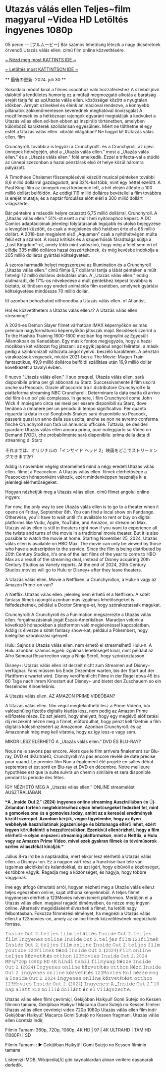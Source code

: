 # Utazás válás ellen Teljes~film magyarul ~Videa HD Letöltés ingyenes 1080p

05 perce — [フルムービー] Bár számos lehetőség létezik a nagy dicséretnek örvendő Utazás válás ellen. című film online közvetítésére.

[~ Nézd meg most KATTINTS IDE ~](https://filmhd.cloud/movie/964877/we-the-leroys.html?gthb09)

[~ Letöltés most KATTINTSON IDE ~](https://filmhd.cloud/movie/964877/we-the-leroys.html?gthb09)

** 最後の更新: 2024. juli 30 **

Sokoldalú módot kínál a filmes csodához való hozzáféréshez A szívből jövő daloktól a lendületes humorig ez a műfajt megmozgató alkotás a barátság erejét tárja fel az upUtazás válás ellen. közösségei között a nyugtalan időkben. Árnyalt színekkel és élénk animációval rendezve, a könnyebb pillanatok zökkenőmentesen keverednek meghatóval önvizsgálat A mozifilmesek és a hétköznapi rajongók egyaránt megtalálják a kedvüket a Utazás válás ellen.ed-ben ebben az inspiráló történetben, amelyben különböző karakterek szolidárisan egyesülnek. Miért ne tölthetne el egy estét a Utazás válás ellen. vibráló világában? Ne hagyd ki! #Utazás válás ellen. film

Crunchyroll. továbbra is legyőzi a Crunchyrollt. és a Crunchyroll, az újévi ünnepek hétvégéjén, ahol a „Utazás válás ellen.” most a „Utazás válás ellen.” és a „Utazás válás ellen.” fölé emelkedik. Ezzel a trifecta-val a stúdió az ünnepi szezonban a hazai pénztárak első öt helye közül háromra pályázott.

A Timothéee Chalamet főszereplésével készült musical pénteken további 8,6 millió dollárral gazdagodott, ami 32%-kal több, mint egy héttel ezelőtt. A Paul King-film az ünnepek mozi kedvence lett, a hét elején átlépte a 100 millió dollárt belföldön. Az eddigi 119 millió dolláros bevétellel a film továbbra is erejét mutatja, és a naptár fordulása előtt eléri a 300 millió dollárt világszerte.

Bár péntekre a második helyre csúszott 6,75 millió dollárral, Crunchyroll. A „Utazás válás ellen.” 51%-ot esett a múlt heti nyitónaphoz képest. A DC Comics adaptációinak jelenlegi folytatásának legújabb és utolsó bejegyzése a levegőért küzdött, és csak a megjelenés első hetében érte el a 65 millió dollárt. A 2018-ban megjelent első „Aquaman” csak a nyitóhétvégén múlta felül ezt a számot. A rossz kritikák és a szuperhősök fáradtsága sújtja a „Lost Kingdom”-ot, amely több mint valószínű, hogy még a felét sem éri el elődje 335 millió dolláros hazai összértékének, és még kevésbé indokolja a 205 millió dolláros gyártási költségvetést.

A szoros harmadik helyet megszerezve az Illumination és a Crunchyroll „Utazás válás ellen.” című filmje 6,7 dollárral tartja a lábát pénteken a múlt hétvégi 12 millió dolláros debütálás után. A „Utazás válás ellen.” eddig alulmaradt, de 17%-os növekedése a múlt péntekhez képest továbbra is biztató, különösen egy eredeti animációs film esetében, amelynek gyártási költségvetése mindössze 70 millió dollár.

Itt azonban behozhatod otthonodba a Utazás válás ellen. of Atlantist.

Hol és közvetíthetem a Utazás válás ellen.t? A Utazás válás ellen. streaming?

A 2024-es Demon Slayer filmet várhatóan IMAX képernyőkön és más prémium nagyformátumú képernyőkön játsszák majd. Becslések szerint a To the Hashira Training 1600-1800 moziban fog megnyílni az Egyesült Államokban és Kanadában. Egy másik fontos megjegyzés, hogy a hazai mozikban két változat fog játszani: az egyik japánul angol felirattal, a másik pedig a szinkronizált változata angol nyelvű. beszélő karakterek. A pénztári várakozások vegyesek, miután 2021-ben a The Movie: Mugen Train fantasztikus, 49,9 millió dolláros belföldi szállítása után 16,9 millió dollár következett a tavalyi évben.

Il nuovo "Utazás válás ellen." il suo prequel, Utazás válás ellen, sarà disponibile prima per gli abbonati su Starz. Successivamente il film uscirà anche su Peacock. Grazie all'accordo tra il distributore Crunchyroll e la piattaforma streaming NBC Crunchyroll. Determinare la data esatta di arrivo del film è un po' più complesso. In genere, i film Crunchyroll come John Wick 4 impiegano circa sei mesi per essere disponibili su Starz, dove tendono a rimanere per un periodo di tempo significativo. Per quanto riguarda la data in cui Songbirds Snakes sarà disponibile su Peacock, passerà quasi un anno dalla sua uscita, anche se non ne avremo conferma finché Crunchyroll non farà un annuncio ufficiale. Tuttavia, se desideri guardare Utazás válás ellen ancora prima, puoi noleggiarlo su Video on Demand (VOD), che probabilmente sarà disponibile. prima della data di streaming di Starz

それまでは、オリジナルの「インサイド ヘッド 2」映画をどこでストリーミングできますか?

Addig is november végéig streamelheti mind a négy eredeti Utazás válás ellen. filmet a Peacockon. A Utazás válás ellen. filmek elérhetősége a Peacockon hónaponként változik, ezért mindenképpen használja ki a jelenlegi elérhetőségeket.

Hogyan nézhetjük meg a Utazás válás ellen. című filmet angolul online ingyen:

For now, the only way to see Utazás válás ellen is to go to a theater when it opens on Friday, September 8th. You can find a local show on Fandango. Otherwise, you'll have to wait until it's available to rent or buy on digital platforms like Vudu, Apple, YouTube, and Amazon, or stream on Max. Utazás válás ellen is still in theaters right now if you want to experience all the twists and turns of the movie in a traditional movie theater. But it is also possible to watch the movie at home. Starting November 25, 2024, Utazás válás ellen is available on HBO Max. The movie can only be viewed by those who have a subscription to the service. Since the film is being distributed by 20th Century Studios, it's one of the last films of the year to come to HBO Max as a result of the streaming deal, instead of Disney acquiring 20th Century Studios as Variety reports. At the end of 2024, 20th Century Studios movies will go to Hulu or Disney+ after they leave theaters.

A Utazás válás ellen. Movie a Netflixen, a Crunchyrollon, a Hulu-n vagy az Amazon Prime-on van?

A Netflix: Utazás válás ellen. jelenleg nem érhető el a Netflixen. A sötét fantasy filmek rajongói azonban más izgalmas lehetőségeket is felfedezhetnek, például a Doctor Strange-et, hogy szórakoztassák magukat.

Crunchyroll: A Crunchyroll és a Funimation megszerezte a Utazás válás ellen. forgalmazásának jogát Észak-Amerikában. Maradjon velünk a következő hónapokban a platformon való megjelenéssel kapcsolatban. Addig is élvezze a sötét fantasy show-kat, például a Pókembert, hogy kielégítse szórakozási igényeit.

Hulu: Sajnos a Utazás válás ellen. nem érhető el streamelhető Hulu-n. A Hulu azonban számos egyéb izgalmas lehetőséget kínál, mint például az Afro Samurai Resurrection vagy a Ninja Scroll, hogy szórakoztasson.

Disney+: Utazás válás ellen ist derzeit nicht zum Streamen auf Disney+ verfügbar. Fans müssen bis Ende Dezember warten, bis der Start auf der Plattform erwartet wird. Disney veröffentlicht Filme in der Regel etwa 45 bis 60 Tage nach ihrem Kinostart auf Disney+ und bietet den Zuschauern so ein fesselndes Kinoerlebnis.

A Utazás válás ellen. AZ AMAZON PRIME VIDEÓBAN?

A Utazás válás ellen. film végül megtekinthető lesz a Prime Videón, bár valószínűleg fizetős digitális kiadás lesz, nem pedig az Amazon Prime előfizetés része. Ez azt jelenti, hogy ahelyett, hogy egy meglévő előfizetési díj részeként nézné meg a filmet, előfordulhat, hogy pénzt kell fizetnie a film digitális kölcsönzéséért az Amazonon. Azonban Crunchyroll. és az Amazonnak még meg kell vitatnia, hogy ez így lesz-e vagy sem.

MIKOR LESZ ELÉRHETŐ A „Utazás válás ellen.” DVD ÉS BLU-RAY?

Nous ne le savons pas encore. Alors que le film arrivera finalement sur Blu-ray, DVD et 4KUltraHD, Crunchyroll n'a pas encore révélé de date précise pour quand. Le premier film Nun a également été projeté en salles début septembre et est sorti en Blu-ray et DVD en décembre. Notre meilleure hypothèse est que la suite suivra un chemin similaire et sera disponible pendant la période des fêtes.

ÍGY NÉZHETŐ MEG A „Utazás válás ellen.” ONLINE streamelést AUSZTRÁLIÁBAN

❝𝐀 „𝐈𝐧𝐬𝐢𝐝𝐞 𝐎𝐮𝐭 𝟐.” (𝟐𝟎𝟐𝟒) 𝐢𝐧𝐠𝐲𝐞𝐧𝐞𝐬 𝐨𝐧𝐥𝐢𝐧𝐞 𝐬𝐭𝐫𝐞𝐚𝐦𝐢𝐧𝐠 𝐀𝐮𝐬𝐳𝐭𝐫á𝐥𝐢á𝐛𝐚𝐧 é𝐬 Ú𝐣-𝐙é𝐥𝐚𝐧𝐝𝐨𝐧 𝐭ö𝐫𝐭é𝐧ő 𝐦𝐞𝐠𝐭𝐞𝐤𝐢𝐧𝐭é𝐬é𝐡𝐞𝐳 𝐨𝐥𝐲𝐚𝐧 𝐥𝐞𝐡𝐞𝐭ő𝐬é𝐠𝐞𝐤𝐞𝐭 𝐟𝐞𝐝𝐞𝐳𝐡𝐞𝐭 𝐟𝐞𝐥, 𝐦𝐢𝐧𝐭 𝐚 𝐠𝐨𝐦𝐨𝐯𝐢𝐞𝐬.𝐨𝐧𝐞 é𝐬 𝐚 𝐠𝐨𝐦𝐨𝐯𝐢𝐞𝐬.𝐭𝐨𝐝𝐚𝐲, 𝐚𝐦𝐢𝐧𝐭 𝐚𝐳 𝐚 𝐤𝐞𝐫𝐞𝐬é𝐬𝐢 𝐞𝐫𝐞𝐝𝐦é𝐧𝐲𝐞𝐤 𝐤ö𝐳ö𝐭𝐭 𝐬𝐳𝐞𝐫𝐞𝐩𝐞𝐥. 𝐀𝐳𝐨𝐧𝐛𝐚𝐧 𝐤é𝐫𝐣ü𝐤, 𝐯𝐞𝐠𝐲𝐞 𝐟𝐢𝐠𝐲𝐞𝐥𝐞𝐦𝐛𝐞, 𝐡𝐨𝐠𝐲 𝐚𝐳 𝐢𝐥𝐲𝐞𝐧 𝐰𝐞𝐛𝐡𝐞𝐥𝐲𝐞𝐤 𝐡𝐚𝐬𝐳𝐧á𝐥𝐚𝐭á𝐧𝐚𝐤 𝐣𝐨𝐠𝐬𝐳𝐞𝐫ű𝐬é𝐠𝐞 é𝐬 𝐛𝐢𝐳𝐭𝐨𝐧𝐬á𝐠𝐚 𝐞𝐥𝐭é𝐫ő 𝐥𝐞𝐡𝐞𝐭, 𝐞𝐳é𝐫𝐭 𝐥𝐞𝐠𝐲𝐞𝐧 𝐤ö𝐫ü𝐥𝐭𝐞𝐤𝐢𝐧𝐭ő 𝐚 𝐡𝐨𝐳𝐳á𝐟é𝐫é𝐬ü𝐤𝐤𝐨𝐫. 𝐄𝐳𝐞𝐧𝐤í𝐯ü𝐥 𝐞𝐥𝐥𝐞𝐧ő𝐫𝐢𝐳𝐡𝐞𝐭𝐢, 𝐡𝐨𝐠𝐲 𝐚 𝐟𝐢𝐥𝐦 𝐞𝐥é𝐫𝐡𝐞𝐭ő-𝐞 𝐨𝐥𝐲𝐚𝐧 𝐧é𝐩𝐬𝐳𝐞𝐫ű 𝐬𝐭𝐫𝐞𝐚𝐦𝐢𝐧𝐠 𝐩𝐥𝐚𝐭𝐟𝐨𝐫𝐦𝐨𝐤𝐨𝐧, 𝐦𝐢𝐧𝐭 𝐚 𝐍𝐞𝐭𝐟𝐥𝐢𝐱, 𝐚 𝐇𝐮𝐥𝐮 𝐯𝐚𝐠𝐲 𝐚𝐳 𝐀𝐦𝐚𝐳𝐨𝐧 𝐏𝐫𝐢𝐦𝐞 𝐕𝐢𝐝𝐞𝐨, 𝐦𝐢𝐯𝐞𝐥 𝐞𝐳𝐞𝐤 𝐠𝐲𝐚𝐤𝐫𝐚𝐧 𝐟𝐢𝐥𝐦𝐞𝐤 é𝐬 𝐭é𝐯é𝐦ű𝐬𝐨𝐫𝐨𝐤 𝐬𝐳é𝐥𝐞𝐬 𝐯á𝐥𝐚𝐬𝐳𝐭é𝐤á𝐭 𝐤í𝐧á𝐥𝐣á𝐤.❞

Július 8-ra írd be a naptáradba, mert ekkor lesz elérhető a Utazás válás ellen. a Disney+-on. Ez a nagyon várt rész a franchise-ban tele van izgalmas akciókkal és kalandokkal, és azt ígéri, hogy elbűvöli a közönséget, és többre vágyik. Ragadja meg a közönséget, és hagyja, hogy többre vágyjanak.

Íme egy átfogó útmutató arról, hogyan nézheti meg a Utazás válás ellen.t teljes egészében online, saját otthona kényelméből. A teljes filmet ingyenesen elérheti a 123Movies néven ismert platformon. Merüljön el a Utazás válás ellen. magával ragadó élményében, és nézze meg ingyen online. Alternatív megoldásként élvezheti a filmet, ha letölti nagy felbontásban. Fokozza filmnézési élményét, ha megnézi a Utazás válás ellen.t a 123movies-on, amely az online filmek közvetítésének megbízható forrása.

𝙸𝚗𝚜𝚒𝚍𝚎 𝙾𝚞𝚝 𝟸. 𝚝𝚎𝚕𝚓𝚎𝚜 𝚏𝚒𝚕𝚖 𝚕𝚎𝚝ö𝚕𝚝é𝚜 𝙸𝚗𝚜𝚒𝚍𝚎 𝙾𝚞𝚝 𝟸. 𝚝𝚎𝚕𝚓𝚎𝚜 𝚏𝚒𝚕𝚖 𝙸𝚗𝚐𝚢𝚎𝚗𝚎𝚜 𝚘𝚗𝚕𝚒𝚗𝚎 𝙸𝚗𝚜𝚒𝚍𝚎 𝙾𝚞𝚝 𝟸. 𝚝𝚎𝚕𝚓𝚎𝚜 𝚏𝚒𝚕𝚖 𝟷𝟸𝟹𝚏𝚒𝚕𝚖𝚎𝚔 𝙸𝚗𝚜𝚒𝚍𝚎 𝙾𝚞𝚝 𝟸. 𝚝𝚎𝚕𝚓𝚎𝚜 𝚏𝚒𝚕𝚖 𝚘𝚗𝚕𝚒𝚗𝚎 𝙸𝚗𝚜𝚒𝚍𝚎 𝙾𝚞𝚝 𝟸. 𝚝𝚎𝚕𝚓𝚎𝚜 𝚏𝚒𝚕𝚖 𝚢𝚘𝚞𝚝𝚞𝚋𝚎 𝟷𝟸𝟹𝙵𝚒𝚕𝚖𝚎𝚔 𝙽é𝚣𝚍 𝙸𝚗𝚜𝚒𝚍𝚎 𝙾𝚞𝚝 𝟸. (𝟸𝟶𝟸𝟺) 𝙵𝚒𝚕𝚖 𝚘𝚗𝚕𝚒𝚗𝚎 𝚝𝚎𝚕𝚓𝚎𝚜 𝚔ö𝚣𝚟𝚎𝚝í𝚝é𝚜 𝚘𝚝𝚝𝚑𝚘𝚗 𝟷𝟸𝟹𝙼𝚘𝚟𝚒𝚎𝚜 𝙸𝚗𝚜𝚒𝚍𝚎 𝙾𝚞𝚝 𝟸. 𝟸𝟶𝟸𝟺 𝙼𝙿𝟺/𝟽𝟸𝟶𝚙 𝟷𝟶𝟾𝟶𝚙 𝙷𝙳 𝟺𝙺 𝚑𝚒𝚗𝚍𝚒 𝚝𝚊𝚖𝚒𝚕 𝚏𝚒𝚕𝚖𝚢𝚠𝚊𝚙 𝙽é𝚣𝚣𝚎 𝙸𝚗𝚜𝚒𝚍𝚎 𝙾𝚞𝚝 𝟸. (𝟸𝟶𝟸𝟺) 𝙸𝚗𝚐𝚢𝚎𝚗𝚎𝚜 𝚘𝚗𝚕𝚒𝚗𝚎 𝚔ö𝚣𝚟𝚎𝚝í𝚝é𝚜 𝚘𝚝𝚝𝚑𝚘𝚗 𝙽é𝚣𝚍 𝙸𝚗𝚜𝚒𝚍𝚎 𝙾𝚞𝚝 𝟸. 𝚒𝚗𝚐𝚢𝚎𝚗𝚎𝚜 𝚘𝚗𝚕𝚒𝚗𝚎 𝚔ö𝚣𝚟𝚎𝚝í𝚝é𝚜 𝟷𝟸𝟹𝙼𝚘𝚟𝚒𝚎𝚜 𝙷𝚘𝚕 𝚗é𝚣𝚣𝚎 𝚖𝚎𝚐 𝚊 𝙸𝚗𝚜𝚒𝚍𝚎 𝙾𝚞𝚝 𝟸. 𝟸𝟶𝟸𝟺 𝚒𝚗𝚐𝚢𝚎𝚗𝚎𝚜 𝚘𝚗𝚕𝚒𝚗𝚎 𝚔ö𝚣𝚟𝚎𝚝í𝚝é𝚜𝚝 𝚘𝚝𝚝𝚑𝚘𝚗 𝟷𝟸𝟹𝙼𝚘𝚟𝚒𝚎𝚜 𝙸𝚗𝚜𝚒𝚍𝚎 𝙾𝚞𝚝 𝟸. (𝟸𝟶𝟸𝟺) 𝙸𝚗𝚐𝚢𝚎𝚗𝚎𝚜: 𝙰 „𝙸𝚗𝚜𝚒𝚍𝚎 𝙾𝚞𝚝 𝟸.” 𝟷𝟶 𝚗𝚊𝚙 𝚊𝚕𝚊𝚝𝚝 𝟾𝟻𝟶 𝚖𝚒𝚕𝚕𝚒ó 𝚍𝚘𝚕𝚕á𝚛𝚝 é𝚛 𝚎𝚕 𝚟𝚒𝚕á𝚐𝚜𝚣𝚎𝚛𝚝𝚎.

Utazás válás ellen filmi çevrimiçi,
Gekijôban Haikyu!! Gomi Sutejo no Kessen filminin tamamı,
Gekijôban Haikyu!! Macarca Gomi Sutejô no Kessen filmleri
Utazás válás ellen çevrimiçi video 720p 1080p
Utazás válás ellen film indir
Gekijôban Haikyu!! Macarca Gomi Sutejô no Kessen fragmanı,
Utazás válás ellen ücretsiz indir,

Filmin Tamamı 360p, 720p, 1080p, 4K HD | 97 | 4K ULTRAHD | TAM HD (1080P) | SD

Filmin Tamamı : ► Gekijôban Haikyû!! Gomi Sutejo no Kessen filminin tamamı

Listemizi IMDB, Wikipedia[/i] gibi kaynaklardan alınan verilere dayanarak derledik.
